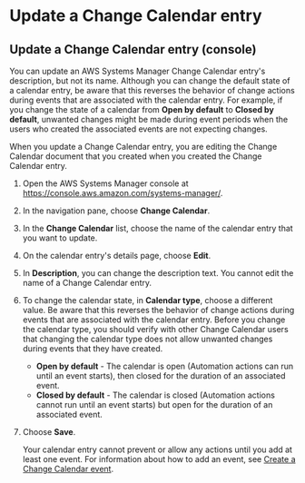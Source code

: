 # Update a Change Calendar entry<a name="change-calendar-update"></a>

## Update a Change Calendar entry \(console\)<a name="change-calendar-update-console"></a>

You can update an AWS Systems Manager Change Calendar entry's description, but not its name\. Although you can change the default state of a calendar entry, be aware that this reverses the behavior of change actions during events that are associated with the calendar entry\. For example, if you change the state of a calendar from **Open by default** to **Closed by default**, unwanted changes might be made during event periods when the users who created the associated events are not expecting changes\.

When you update a Change Calendar entry, you are editing the Change Calendar document that you created when you created the Change Calendar entry\.

1. Open the AWS Systems Manager console at [https://console\.aws\.amazon\.com/systems\-manager/](https://console.aws.amazon.com/systems-manager/)\.

1. In the navigation pane, choose **Change Calendar**\.

1. In the **Change Calendar** list, choose the name of the calendar entry that you want to update\.

1. On the calendar entry's details page, choose **Edit**\.

1. In **Description**, you can change the description text\. You cannot edit the name of a Change Calendar entry\.

1. To change the calendar state, in **Calendar type**, choose a different value\. Be aware that this reverses the behavior of change actions during events that are associated with the calendar entry\. Before you change the calendar type, you should verify with other Change Calendar users that changing the calendar type does not allow unwanted changes during events that they have created\.
   + **Open by default** \- The calendar is open \(Automation actions can run until an event starts\), then closed for the duration of an associated event\.
   + **Closed by default** \- The calendar is closed \(Automation actions cannot run until an event starts\) but open for the duration of an associated event\.

1. Choose **Save**\.

   Your calendar entry cannot prevent or allow any actions until you add at least one event\. For information about how to add an event, see [Create a Change Calendar event](change-calendar-create-event.md)\.